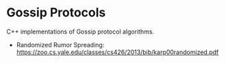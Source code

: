 # Gossip Protocols

C++ implementations of Gossip protocol algorithms.

* Randomized Rumor Spreading: https://zoo.cs.yale.edu/classes/cs426/2013/bib/karp00randomized.pdf